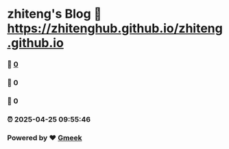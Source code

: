 # zhiteng's Blog :link: https://zhitenghub.github.io/zhiteng.github.io 
### :page_facing_up: [0](https://zhitenghub.github.io/zhiteng.github.io/tag.html) 
### :speech_balloon: 0 
### :hibiscus: 0 
### :alarm_clock: 2025-04-25 09:55:46 
### Powered by :heart: [Gmeek](https://github.com/Meekdai/Gmeek)
